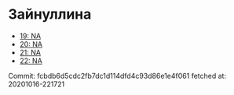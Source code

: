 # Зайнуллина
- [19: NA](19.md)
- [20: NA](20.md)
- [21: NA](21.md)
- [22: NA](22.md)

Commit: fcbdb6d5cdc2fb7dc1d114dfd4c93d86e1e4f061
 fetched at: 20201016-221721
